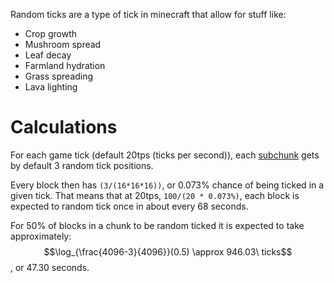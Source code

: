 Random ticks are a type of tick in minecraft that allow for stuff like:
- Crop growth
- Mushroom spread
- Leaf decay
- Farmland hydration
- Grass spreading
- Lava lighting

# Calculations
For each game tick (default 20tps (ticks per second)), each [subchunk](Chunks#SubChunk) gets by default 3 random tick positions.

Every block then has `(3/(16*16*16))`, or 0.073% chance of being ticked in a given tick.
That means that at 20tps, `100/(20 * 0.073%)`, each block is expected to random tick once in about every 68 seconds.

For 50% of blocks in a chunk to be random ticked it is expected to take approximately: $$\log_{\frac{4096-3}{4096}}(0.5) \approx 946.03\ ticks$$
, or 47.30 seconds.